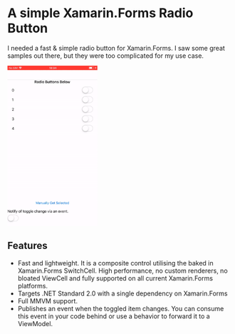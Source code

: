 # A simple Xamarin.Forms Radio Button
I needed a fast & simple radio button for Xamarin.Forms. I saw some great samples out there, but they were too complicated for my use case.

<img src="iospreview.gif" width="40%" height="40%"/>

## Features
- Fast and lightweight. It is a composite control utilising the baked in Xamarin.Forms SwitchCell. High performance, no custom renderers, no bloated ViewCell and fully supported on all current Xamarin.Forms platforms.
- Targets .NET Standard 2.0 with a single dependency on Xamarin.Forms
- Full MMVM support.
- Publishes an event when the toggled item changes. You can consume this event in your code behind or use a behavior to forward it to a ViewModel.
